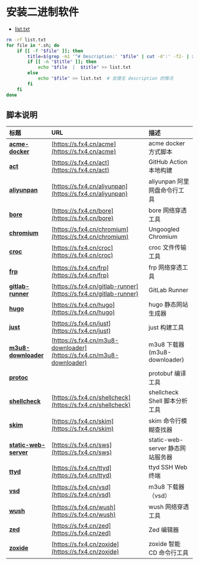 # 安装二进制软件

- [list.txt](list.txt)

```bash
rm -rf list.txt
for file in *.sh; do
    if [[ -f "$file" ]]; then
        title=$(grep -m1 '^# Description:' "$file" | cut -d':' -f2- | xargs)  # 提取标题
        if [[ -n "$title" ]]; then
            echo "$file  |  $title" >> list.txt
        else
            echo "$file" >> list.txt  # 处理无 description 的情况
        fi
    fi
done
```

## 脚本说明

| **标题** | **URL** | **描述** |
|:---|:---|:---|
| [**acme-docker**](acme-docker.sh) | [https://s.fx4.cn/acme](https://s.fx4.cn/acme) | acme docker 方式脚本 |
| [**act**](act.sh) | [https://s.fx4.cn/act](https://s.fx4.cn/act) | GitHub Action 本地构建 |
| [**aliyunpan**](aliyunpan.sh) | [https://s.fx4.cn/aliyunpan](https://s.fx4.cn/aliyunpan) | aliyunpan 阿里网盘命令行工具 |
| [**bore**](bore.sh) | [https://s.fx4.cn/bore](https://s.fx4.cn/bore) | bore 网络穿透工具 |
| [**chromium**](chromium.sh) | [https://s.fx4.cn/chromium](https://s.fx4.cn/chromium) | Ungoogled Chromium |
| [**croc**](croc.sh) | [https://s.fx4.cn/croc](https://s.fx4.cn/croc) | croc 文件传输工具 |
| [**frp**](frp.sh) | [https://s.fx4.cn/frp](https://s.fx4.cn/frp) | frp 网络穿透工具 |
| [**gitlab-runner**](gitlab-runner.sh) | [https://s.fx4.cn/gitlab-runner](https://s.fx4.cn/gitlab-runner) | GitLab Runner |
| [**hugo**](hugo.sh) | [https://s.fx4.cn/hugo](https://s.fx4.cn/hugo) | hugo 静态网站生成器 |
| [**just**](just.sh) | [https://s.fx4.cn/just](https://s.fx4.cn/just) | just 构建工具 |
| [**m3u8-downloader**](m3u8-downloader.sh) | [https://s.fx4.cn/m3u8-downloader](https://s.fx4.cn/m3u8-downloader) | m3u8 下载器 (m3u8-downloader) |
| [**protoc**](protoc.sh) |  | protobuf 编译工具 |
| [**shellcheck**](shellcheck.sh) | [https://s.fx4.cn/shellcheck](https://s.fx4.cn/shellcheck) | shellcheck Shell 脚本分析工具 |
| [**skim**](skim.sh) | [https://s.fx4.cn/skim](https://s.fx4.cn/skim) | skim 命令行模糊查找器 |
| [**static-web-server**](static-web-server.sh) | [https://s.fx4.cn/sws](https://s.fx4.cn/sws) | static-web-server 静态网站服务器 |
| [**ttyd**](ttyd.sh) | [https://s.fx4.cn/ttyd](https://s.fx4.cn/ttyd) | ttyd SSH Web 终端 |
| [**vsd**](vsd.sh) | [https://s.fx4.cn/vsd](https://s.fx4.cn/vsd) | m3u8 下载器 （vsd） |
| [**wush**](wush.sh) | [https://s.fx4.cn/wush](https://s.fx4.cn/wush) | wush 网络穿透工具 |
| [**zed**](zed.sh) | [https://s.fx4.cn/zed](https://s.fx4.cn/zed) | Zed 编辑器 |
| [**zoxide**](zoxide.sh) | [https://s.fx4.cn/zoxide](https://s.fx4.cn/zoxide) | zoxide 智能 CD 命令行工具 |
